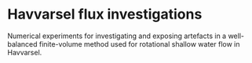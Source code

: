 # Havvarsel flux investigations
Numerical experiments for investigating and exposing artefacts in a well-balanced finite-volume method used for rotational shallow water flow in Havvarsel.

